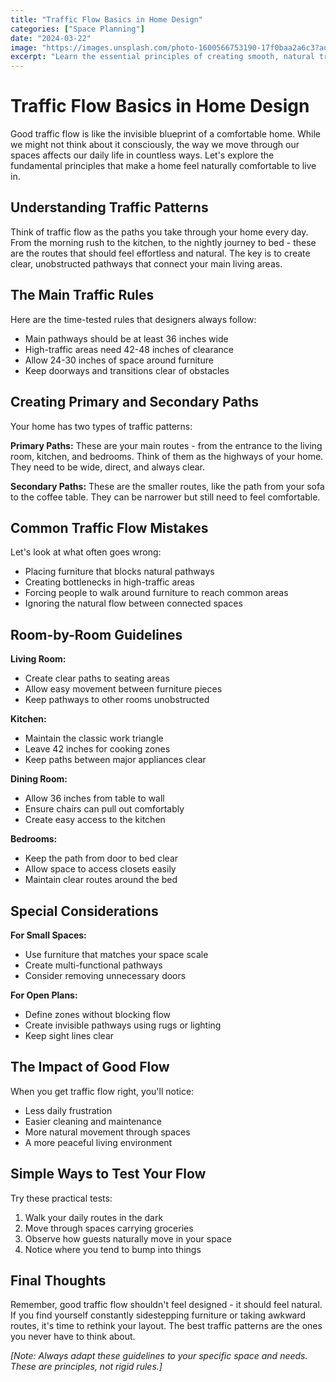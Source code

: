 ```yaml
---
title: "Traffic Flow Basics in Home Design"
categories: ["Space Planning"]
date: "2024-03-22"
image: "https://images.unsplash.com/photo-1600566753190-17f0baa2a6c3?auto=format&fit=crop&q=80&w=1920"
excerpt: "Learn the essential principles of creating smooth, natural traffic flow in your home for a more comfortable and functional living space."
---
```


# Traffic Flow Basics in Home Design

Good traffic flow is like the invisible blueprint of a comfortable home. While we might not think about it consciously, the way we move through our spaces affects our daily life in countless ways. Let's explore the fundamental principles that make a home feel naturally comfortable to live in.

## Understanding Traffic Patterns

Think of traffic flow as the paths you take through your home every day. From the morning rush to the kitchen, to the nightly journey to bed - these are the routes that should feel effortless and natural. The key is to create clear, unobstructed pathways that connect your main living areas.

## The Main Traffic Rules

Here are the time-tested rules that designers always follow:
- Main pathways should be at least 36 inches wide
- High-traffic areas need 42-48 inches of clearance
- Allow 24-30 inches of space around furniture
- Keep doorways and transitions clear of obstacles

## Creating Primary and Secondary Paths

Your home has two types of traffic patterns:

**Primary Paths:**
These are your main routes - from the entrance to the living room, kitchen, and bedrooms. Think of them as the highways of your home. They need to be wide, direct, and always clear.

**Secondary Paths:**
These are the smaller routes, like the path from your sofa to the coffee table. They can be narrower but still need to feel comfortable.

## Common Traffic Flow Mistakes

Let's look at what often goes wrong:
- Placing furniture that blocks natural pathways
- Creating bottlenecks in high-traffic areas
- Forcing people to walk around furniture to reach common areas
- Ignoring the natural flow between connected spaces

## Room-by-Room Guidelines

**Living Room:**
- Create clear paths to seating areas
- Allow easy movement between furniture pieces
- Keep pathways to other rooms unobstructed

**Kitchen:**
- Maintain the classic work triangle
- Leave 42 inches for cooking zones
- Keep paths between major appliances clear

**Dining Room:**
- Allow 36 inches from table to wall
- Ensure chairs can pull out comfortably
- Create easy access to the kitchen

**Bedrooms:**
- Keep the path from door to bed clear
- Allow space to access closets easily
- Maintain clear routes around the bed

## Special Considerations

**For Small Spaces:**
- Use furniture that matches your space scale
- Create multi-functional pathways
- Consider removing unnecessary doors

**For Open Plans:**
- Define zones without blocking flow
- Create invisible pathways using rugs or lighting
- Keep sight lines clear

## The Impact of Good Flow

When you get traffic flow right, you'll notice:
- Less daily frustration
- Easier cleaning and maintenance
- More natural movement through spaces
- A more peaceful living environment

## Simple Ways to Test Your Flow

Try these practical tests:
1. Walk your daily routes in the dark
2. Move through spaces carrying groceries
3. Observe how guests naturally move in your space
4. Notice where you tend to bump into things

## Final Thoughts

Remember, good traffic flow shouldn't feel designed - it should feel natural. If you find yourself constantly sidestepping furniture or taking awkward routes, it's time to rethink your layout. The best traffic patterns are the ones you never have to think about.

*[Note: Always adapt these guidelines to your specific space and needs. These are principles, not rigid rules.]*
